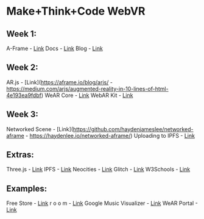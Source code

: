 # Make+Think+Code WebVR

## Week 1:
A-Frame - [Link](https://aframe.io/)
Docs - [Link](https://aframe.io/docs/0.7.0/introduction/)
Blog - [Link](https://aframe.io/blog/)

## Week 2:
AR.js - [Link](https://aframe.io/blog/arjs/ - https://medium.com/arjs/augmented-reality-in-10-lines-of-html-4e193ea9fdbf)
WeAR Core - [Link](https://developers.google.com/ar/develop/web/getting-started)
WebAR Kit - [Link](https://github.com/google-ar/WebARonARKit)

## Week 3:
Networked Scene - [Link](https://github.com/haydenjameslee/networked-aframe - https://haydenlee.io/networked-aframe/)
Uploading to IPFS - [Link](https://medium.com/@kfarr/publishing-an-a-frame-scene-on-ipfs-18a50853c5a6)


## Extras:
Three.js - [Link](https://threejs.org/)
IPFS - [Link](https://ipfs.io/)
Neocities - [Link](http://neocities.org/)
Glitch - [Link](https://glitch.com)
W3Schools - [Link](http://w3schools.com/)

## Examples:
Free Store - [Link](https://a-freestore.neocities.org/)
r o o m - [Link](https://liooil.space/VR_webStuff/vaporWave.html)
Google Music Visualizer - [Link](https://experiments.withgoogle.com/webvr/inside-music/view/)
WeAR Portal -[Link]( https://twitter.com/jerome_etienne/status/893217730517749760)
